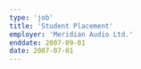 ```yaml
---
type: 'job'
title: 'Student Placement'
employer: 'Meridian Audio Ltd.'
enddate: 2007-09-01 
date: 2007-07-01
---
```

